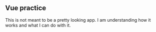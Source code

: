## Vue practice

This is not meant to be a pretty looking app. I am understanding how it works and what I can do with it.